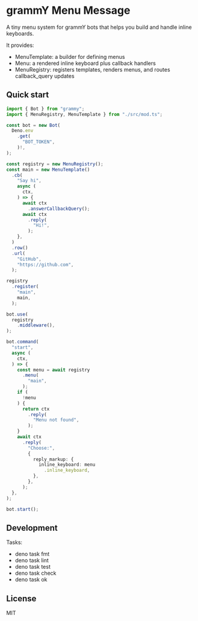 # grammY Menu Message

A tiny menu system for grammY bots that helps you build and handle inline keyboards.

It provides:

- MenuTemplate: a builder for defining menus
- Menu: a rendered inline keyboard plus callback handlers
- MenuRegistry: registers templates, renders menus, and routes callback_query updates

## Quick start

```ts
import { Bot } from "grammy";
import { MenuRegistry, MenuTemplate } from "./src/mod.ts";

const bot = new Bot(
  Deno.env
    .get(
      "BOT_TOKEN",
    )!,
);

const registry = new MenuRegistry();
const main = new MenuTemplate()
  .cb(
    "Say hi",
    async (
      ctx,
    ) => {
      await ctx
        .answerCallbackQuery();
      await ctx
        .reply(
          "Hi!",
        );
    },
  )
  .row()
  .url(
    "GitHub",
    "https://github.com",
  );

registry
  .register(
    "main",
    main,
  );

bot.use(
  registry
    .middleware(),
);

bot.command(
  "start",
  async (
    ctx,
  ) => {
    const menu = await registry
      .menu(
        "main",
      );
    if (
      !menu
    ) {
      return ctx
        .reply(
          "Menu not found",
        );
    }
    await ctx
      .reply(
        "Choose:",
        {
          reply_markup: {
            inline_keyboard: menu
              .inline_keyboard,
          },
        },
      );
  },
);

bot.start();
```

## Development

Tasks:

- deno task fmt
- deno task lint
- deno task test
- deno task check
- deno task ok

## License

MIT
